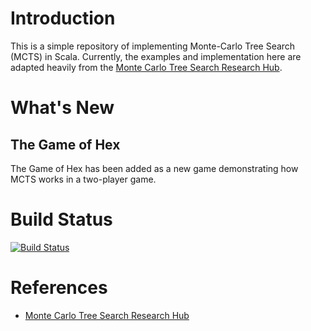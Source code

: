 # Introduction
This is a simple repository of implementing Monte-Carlo Tree Search (MCTS)
in Scala. Currently, the examples and implementation here are adapted 
heavily from the [Monte Carlo Tree Search Research Hub](http://mcts.ai).

# What's New

## The Game of Hex
The Game of Hex has been added as a new game demonstrating how MCTS works in a two-player game.

# Build Status
[![Build Status](https://travis-ci.org/chongdashu/scala-mcts.svg?branch=master)](https://travis-ci.org/chongdashu/scala-mcts)

# References
+ [Monte Carlo Tree Search Research Hub](http://mcts.ai/index.html)
